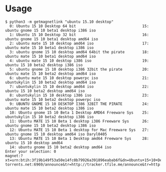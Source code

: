 Usage
=====

    $ python3 -m getmagnetlink "ubuntu 15.10 desktop"
      0: Ubuntu 15 10 Desktop 64 bit                              15: ubuntu gnome 15 10 beta1 desktop i386 iso
      1: Ubuntu 15 10 Desktop 32 bit                              16: ubuntu gnome 15 10 beta1 desktop amd64 iso
      2: ubuntu mate 15 10 desktop amd64 iso                      17: ubuntu mate 15 10 beta1 desktop i386 iso
      3: ubuntu gnome 15 10 desktop amd64 64bit the pirate        18: ubuntu mate 15 10 beta1 desktop amd64 iso
      4: ubuntu mate 15 10 desktop i386 iso                       19: ubuntu 15 10 beta2 desktop i386 iso
      5: ubuntu gnome 15 10 desktop i386 32bit the pirate         20: ubuntu mate 15 10 beta2 desktop amd64 iso
      6: ubuntu mate 15 10 desktop powerpc iso                    21: ubuntukylin 15 10 beta2 desktop amd64 iso
      7: ubuntukylin 15 10 desktop amd64 iso                      22: ubuntu 15 10 beta2 desktop amd64 iso
      8: ubuntukylin 15 10 desktop i386 iso                       23: ubuntu mate 15 10 beta2 desktop powerpc iso
      9: UBUNTU GNOME 15 10 DESKTOP I386 32BIT THE PIRATE         24: ubuntu mate 15 10 beta2 desktop i386 iso
      10: Ubuntu gnome 15 10 Beta 1 Desktop AMD64 Freeware Sys    25: ubuntukylin 15 10 beta2 desktop i386 iso
      11: Ubuntu MATE 15 10 Beta 1 desktop i386 Freeware Sys      26: ubuntu gnome 15 10 beta2 desktop i386 iso
      12: Ubuntu MATE 15 10 Beta 1 desktop for Mac Freeware Sys   27: ubuntu gnome 15 10 desktop amd64 iso Daryl0405
      13: Ubuntu MATE 15 10 Beta 1 Desktop amd64 Freeware Sys     28: ubuntu 15 10 desktop amd64
      14: ubuntu gnome 15 10 beta2 desktop amd64 iso
    Enter your selection: 0
    magnet:?xt=urn:btih:3f19b149f53a50e14fc0b79926a391896eabab6f&dn=Ubuntu+15+10+Desktop+64+bit&tr=http://9.rarbg.com:2710/announce&tr=http://announce.torrentsmd.com:6969/announce&tr=http://bt.careland.com.cn:6969/announce&tr=http://explodie.org:6969/announce&tr=http://mgtracker.org:2710/announce&tr=http://tracker.best-torrents.net:6969/announce&tr=http://tracker.tfile.me/announce&tr=http://tracker.torrenty.org:6969/announce&tr=http://tracker1.wasabii.com.tw:6969/announce&tr=udp://9.rarbg.com:2710/announce&tr=udp://9.rarbg.me:2710/announce&tr=udp://coppersurfer.tk:6969/announce&tr=udp://exodus.desync.com:6969/announce&tr=udp://open.demonii.com:1337/announce&tr=udp://tracker.btzoo.eu:80/announce&tr=udp://tracker.istole.it:80/announce&tr=udp://tracker.openbittorrent.com:80/announce&tr=udp://tracker.prq.to/announce&tr=udp://tracker.publicbt.com:80/announce
